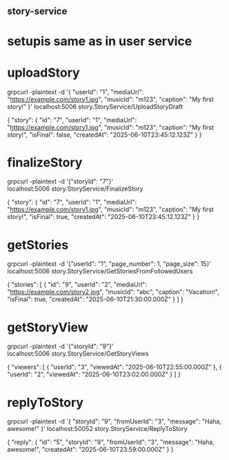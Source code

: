 ## story-service

# setupis same as in user service

# uploadStory

grpcurl -plaintext -d '{
  "userId": "1",
  "mediaUrl": "https://example.com/story1.jpg",
  "musicId": "m123",
  "caption": "My first story!"
}' localhost:5006 story.StoryService/UploadStoryDraft

{
  "story": {
    "id": "7",
    "userId": "1",
    "mediaUrl": "https://example.com/story1.jpg",
    "musicId": "m123",
    "caption": "My first story!",
    "isFinal": false,
    "createdAt": "2025-06-10T23:45:12.123Z"
  }
}


# finalizeStory

grpcurl -plaintext -d '{"storyId": "7"}' \
  localhost:5006 story.StoryService/FinalizeStory

{
  "story": {
    "id": "7",
    "userId": "1",
    "mediaUrl": "https://example.com/story1.jpg",
    "musicId": "m123",
    "caption": "My first story!",
    "isFinal": true,
    "createdAt": "2025-06-10T23:45:12.123Z"
  }
}

# getStories

grpcurl -plaintext -d '{"userId": "1", "page_number": 1, "page_size": 15}' \
  localhost:5006 story.StoryService/GetStoriesFromFollowedUsers


  {
  "stories": [
    {
      "id": "9",
      "userId": "2",
      "mediaUrl": "https://example.com/story2.jpg",
      "musicId": "abc",
      "caption": "Vacation!",
      "isFinal": true,
      "createdAt": "2025-06-10T21:30:00.000Z"
    }
  ]
}


# getStoryView

grpcurl -plaintext -d '{"storyId": "9"}' \
  localhost:5006 story.StoryService/GetStoryViews


  {
  "viewers": [
    {
      "userId": "3",
      "viewedAt": "2025-06-10T22:55:00.000Z"
    },
    {
      "userId": "2",
      "viewedAt": "2025-06-10T23:02:00.000Z"
    }
  ]
}


# replyToStory

grpcurl -plaintext -d '{
  "storyId": "9",
  "fromUserId": "3",
  "message": "Haha, awesome!"
}' localhost:50052 story.StoryService/ReplyToStory


{
  "reply": {
    "id": "5",
    "storyId": "9",
    "fromUserId": "3",
    "message": "Haha, awesome!",
    "createdAt": "2025-06-10T23:59:00.000Z"
  }
}










